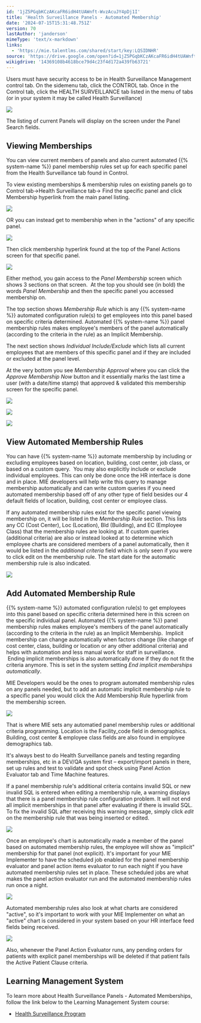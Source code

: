 ```yaml
---
id: '1jZ5PGqbKCzAKcaFR6idH4tUAWnft-WvzAcuJY4pDj1I'
title: 'Health Surveillance Panels - Automated Membership'
date: '2024-07-15T15:31:48.751Z'
version: 70
lastAuthor: 'janderson'
mimeType: 'text/x-markdown'
links:
  - 'https://mie.talentlms.com/shared/start/key:LQSIDNHR'
source: 'https://drive.google.com/open?id=1jZ5PGqbKCzAKcaFR6idH4tUAWnft-WvzAcuJY4pDj1I'
wikigdrive: '14369108b4618bce79d4c23f4d172a439fb63721'
---
```

Users must have security access to be in Health Surveillance Management control tab. On the sidemenu tab, click the CONTROL tab. Once in the Control tab, click the HEALTH SURVEILLANCE tab listed in the menu of tabs (or in your system it may be called Health Surveillance)

![](../health-surveillance-panels-automated-membership.assets/8559017c3985006ba5394aa58ece891b.png)

The listing of current Panels will display on the screen under the Panel Search fields.

## Viewing Memberships

You can view current members of panels and also current automated {{% system-name %}} panel membership rules set up for each specific panel from the Health Surveillance tab found in Control.

To view existing memberships & membership rules on existing panels go to Control tab→Health Surveillance tab→ Find the specific panel and click Membership hyperlink from the main panel listing.

![](../health-surveillance-panels-automated-membership.assets/152a405ed9a290c61e3e0c92d6b0a89b.png)

OR you can instead get to membership when in the "actions" of any specific panel.

![](../health-surveillance-panels-automated-membership.assets/77a42aa6472c44394ac6ccf2b6b16060.png)

Then click membership hyperlink found at the top of the Panel Actions screen for that specific panel.

![](../health-surveillance-panels-automated-membership.assets/c83548f64fa11f29ef66d91e6a07c099.png)

Either method, you gain access to the *Panel Membership* screen which shows 3 sections on that screen.  At the top you should see (in bold) the words *Panel Membership* and then the specific panel you accessed membership on.

The top section shows *Membership Rule* which is any {{% system-name %}} automated configuration rule(s) to get employees into this panel based on specific criteria determined. Automated {{% system-name %}} panel membership rules makes employee's members of the panel automatically (according to the criteria in the rule) as an Implicit Membership.

The next section shows *Individual Include/Exclude* which lists all current employees that are members of this specific panel and if they are included or excluded at the panel level.

At the very bottom you see *Membership Approval* where you can click the *Approve Membership Now* button and it essentially marks the last time a user (with a date/time stamp) that approved & validated this membership screen for the specific panel.

![](../health-surveillance-panels-automated-membership.assets/cd68d728f51233aa305b4aaf45636bd0.png)

![](../health-surveillance-panels-automated-membership.assets/1b37f7cfecb3446d1393db006c5dfc0b.png)

![](../health-surveillance-panels-automated-membership.assets/36e7c80710bf2e27c7c2e3f47c5870bd.png)

## View Automated Membership Rules

You can have {{% system-name %}} automate membership by including or excluding employees based on location, building, cost center, job class, or based on a custom query.  You may also explicitly include or exclude individual employees. This can only be done once the HR interface is done and in place. MIE developers will help write this query to manage membership automatically and can write custom queries if you need automated membership based off of any other type of field besides our 4 default fields of location, building, cost center or employee class.

If any automated membership rules exist for the specific panel viewing membership on, it will be listed in the *Membership Rule* section. This lists any CC (Cost Center), Loc (Location), Bld (Building), and EC (Employee Class) that the membership rules are looking at. If custom queries (additional criteria) are also or instead looked at to determine which employee charts are considered members of a panel automatically, then it would be listed in the *additional criteria* field which is only seen if you were to click edit on the membership rule. The start date for the automatic membership rule is also indicated.

![](../health-surveillance-panels-automated-membership.assets/692d8ce03da5606f3a44f45dea7fefb2.png)

## Add Automated Membership Rule

{{% system-name %}} automated configuration rule(s) to get employees into this panel based on specific criteria determined here in this screen on the specific individual panel. Automated {{% system-name %}} panel membership rules makes employee's members of the panel automatically (according to the criteria in the rule) as an Implicit Membership.  Implicit membership can change automatically when factors change (like change of cost center, class, building or location or any other additional criteria) and helps with automation and less manual work for staff in surveillance.  Ending implicit memberships is also automatically done if they do not fit the criteria anymore. This is set in the system setting *End implicit memberships automatically*.

MIE Developers would be the ones to program automated membership rules on any panels needed, but to add an automatic implicit membership rule to a specific panel you would click the Add Membership Rule hyperlink from the membership screen.

![](../health-surveillance-panels-automated-membership.assets/0c064298c334fa728f232e083120122e.png)

That is where MIE sets any automatied panel membership rules or additional criteria programming. Location is the Facility_code field in demographics. Building, cost center & employee class fields are also found in employee demographics tab.

It's always best to do Health Surveillance panels and testing regarding memberships, etc in a DEV/QA system first – export/import panels in there, set up rules and test to validate and spot check using Panel Action Evaluator tab and Time Machine features.

If a panel membership rule's additional criteria contains invalid SQL or new invalid SQL is entered when editing a membership rule, a warning displays that there is a panel membership rule configuration problem. It will not end all implicit memberships in that panel after evaluating if there is invalid SQL. To fix the invalid SQL after receiving this warning message, simply click *edit* on the membership rule that was being inserted or edited.

![](../health-surveillance-panels-automated-membership.assets/2012365e10ca1bab623e70a36df12b6b.png)

Once an employee's chart is automatically made a member of the panel based on automated membership rules, the employee will show as "implicit" membership for that panel (not explicit). It's important for your MIE Implementer to have the scheduled job enabled for the panel membership evaluator and panel action items evaluator to run each night if you have automated membership rules set in place. These scheduled jobs are what makes the panel action evaluator run and the automated membership rules run once a night.

![](../health-surveillance-panels-automated-membership.assets/99315d925b8db2969a4d762532552fa6.png)

Automated membership rules also look at what charts are considered "active", so it's important to work with your MIE Implementer on what an "active" chart is considered in your system based on your HR interface feed fields being received.

![](../health-surveillance-panels-automated-membership.assets/da1675830a03fdbfb585387a87f5d283.png)

Also, whenever the Panel Action Evaluator runs, any pending orders for patients with explicit panel memberships will be deleted if that patient fails the Active Patient Clause criteria.

## Learning Management System

To learn more about Health Surveillance Panels - Automated Memberships, follow the link below to the Learning Management System course:

* [Health Surveillance Program](https://mie.talentlms.com/shared/start/key:LQSIDNHR)
